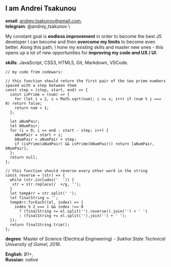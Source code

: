 ## I am Andrei Tsakunou 

**email**: andrey.tsakunov@gmail.com,  
**telegram**: @andrey_tsakunov \

My constant goal is **endless improvement** in order to become the best JS developer I can become and then **overcome my limits** to become even better. Along this path, I hone my existing skills and master new ones - this opens up a lot of new opportunities for **improving my code *and* UX / UI**.  

**skills**: JavaScript, CSS3, HTML5, Git, Markdown, VSCode.

```
// my code from codewars:

// this function should return the first pair of the two prime numbers spaced with a step between them
const step = (step, start, end) => {
  const isPrime = (num) => {
    for (let i = 2, s = Math.sqrt(num); i <= s; i++) if (num % i === 0) return false;
    return num > 1;
  };

  let aNumPair;
  let bNumPair;
  for (i = 0; i <= end - start - step; i++) {
    aNumPair = start + i;
    bNumPair = aNumPair + step;
    if (isPrime(aNumPair) && isPrime(bNumPair)) return [aNumPair, bNumPair];
  };
  return null;
}; 

// this function should reverse every other word in the string
const reverse = (str) => {
  while (str.includes('  ')) {
   str = str.replace(/  +/g, '');
  }
  let tempArr = str.split(' ');
  let finalString = '';
  tempArr.forEach((el, index) => {
    index % 2 === 1 && index !== 0
      ? (finalString += el.split('').reverse().join('') + ' ')
      : (finalString += el.split('').join('') + ' ');
  });
  return finalString.trim();
};
```  

**degree**: Master of Science (Electrical Engineering) - *Sukhoi State Technical University of Gomel, 2016*.  

**English**: *B1+*,  
**Russian**: *native*